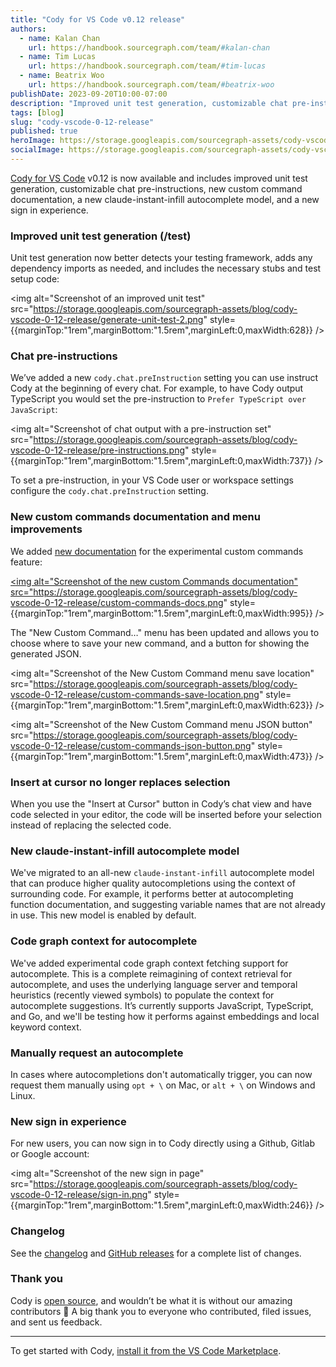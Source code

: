 ```yaml
---
title: "Cody for VS Code v0.12 release"
authors:
  - name: Kalan Chan
    url: https://handbook.sourcegraph.com/team/#kalan-chan
  - name: Tim Lucas
    url: https://handbook.sourcegraph.com/team/#tim-lucas
  - name: Beatrix Woo
    url: https://handbook.sourcegraph.com/team/#beatrix-woo  
publishDate: 2023-09-20T10:00-07:00
description: "Improved unit test generation, customizable chat pre-instructions, new custom command documentation, a new claude-instant-infill autocomplete model, experimental code graph context support for autocomplete, and a new sign in experience."
tags: [blog]
slug: "cody-vscode-0-12-release"
published: true
heroImage: https://storage.googleapis.com/sourcegraph-assets/cody-vscode-0.12.0-og-image.jpg
socialImage: https://storage.googleapis.com/sourcegraph-assets/cody-vscode-0.12.0-og-image.jpg
---
```


[Cody for VS Code](https://marketplace.visualstudio.com/items?itemName=sourcegraph.cody-ai) v0.12 is now available and includes improved unit test generation, customizable chat pre-instructions, new custom command documentation, a new claude-instant-infill autocomplete model, and a new sign in experience.

### Improved unit test generation (/test)

Unit test generation now better detects your testing framework, adds any dependency imports as needed, and includes the necessary stubs and test setup code:

<img alt="Screenshot of an improved unit test" src="https://storage.googleapis.com/sourcegraph-assets/blog/cody-vscode-0-12-release/generate-unit-test-2.png" style={{marginTop:"1rem",marginBottom:"1.5rem",marginLeft:0,maxWidth:628}} />

### Chat pre-instructions

We’ve added a new `cody.chat.preInstruction` setting you can use instruct Cody at the beginning of every chat. For example, to have Cody output TypeScript you would set the pre-instruction to `Prefer TypeScript over JavaScript`:

<img alt="Screenshot of chat output with a pre-instruction set" src="https://storage.googleapis.com/sourcegraph-assets/blog/cody-vscode-0-12-release/pre-instructions.png" style={{marginTop:"1rem",marginBottom:"1.5rem",marginLeft:0,maxWidth:737}} />

To set a pre-instruction, in your VS Code user or workspace settings configure the `cody.chat.preInstruction` setting.

### New custom commands documentation and menu improvements

We added [new documentation](https://docs.sourcegraph.com/cody/custom-commands) for the experimental custom commands feature:

<a href="https://docs.sourcegraph.com/cody/custom-commands"><img alt="Screenshot of the new custom Commands documentation" src="https://storage.googleapis.com/sourcegraph-assets/blog/cody-vscode-0-12-release/custom-commands-docs.png" style={{marginTop:"1rem",marginBottom:"1.5rem",marginLeft:0,maxWidth:995}} /></a>

The "New Custom Command…" menu has been updated and allows you to choose where to save your new command, and a button for showing the generated JSON.

<img alt="Screenshot of the New Custom Command menu save location" src="https://storage.googleapis.com/sourcegraph-assets/blog/cody-vscode-0-12-release/custom-commands-save-location.png" style={{marginTop:"1rem",marginBottom:"1.5rem",marginLeft:0,maxWidth:623}} />

<img alt="Screenshot of the New Custom Command menu JSON button" src="https://storage.googleapis.com/sourcegraph-assets/blog/cody-vscode-0-12-release/custom-commands-json-button.png" style={{marginTop:"1rem",marginBottom:"1.5rem",marginLeft:0,maxWidth:473}} />

### Insert at cursor no longer replaces selection

When you use the "Insert at Cursor" button in Cody’s chat view and have code selected in your editor, the code will be inserted before your selection instead of replacing the selected code.

### New claude-instant-infill autocomplete model

We've migrated to an all-new `claude-instant-infill` autocomplete model that can produce higher quality autocompletions using the context of surrounding code. For example, it performs better at autocompleting function documentation, and suggesting variable names that are not already in use. This new model is enabled by default.

### Code graph context for autocomplete

We've added experimental code graph context fetching support for autocomplete. This is a complete reimagining of context retrieval for autocomplete, and uses the underlying language server and temporal heuristics (recently viewed symbols) to populate the context for autocomplete suggestions. It’s currently supports JavaScript, TypeScript, and Go, and we'll be testing how it performs against embeddings and local keyword context.

### Manually request an autocomplete

In cases where autocompletions don't automatically trigger, you can now request them manually using `opt + \` on Mac, or `alt + \` on Windows and Linux.

### New sign in experience

For new users, you can now sign in to Cody directly using a Github, Gitlab or Google account:

<img alt="Screenshot of the new sign in page" src="https://storage.googleapis.com/sourcegraph-assets/blog/cody-vscode-0-12-release/sign-in.png" style={{marginTop:"1rem",marginBottom:"1.5rem",marginLeft:0,maxWidth:246}} />

### Changelog

See the [changelog](https://github.com/sourcegraph/cody/blob/main/vscode/CHANGELOG.md) and [GitHub releases](https://github.com/sourcegraph/cody/releases) for a complete list of changes.

### Thank you

Cody is [open source](https://github.com/sourcegraph/cody), and wouldn’t be what it is without our amazing contributors 💖 A big thank you to everyone who contributed, filed issues, and sent us feedback.

<hr style={{marginTop:"2rem",marginBottom:"2rem"}} />

To get started with Cody, [install it from the VS Code Marketplace](https://marketplace.visualstudio.com/items?itemName=sourcegraph.cody-ai).
